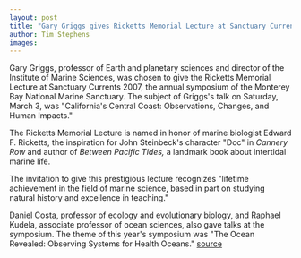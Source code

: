 ```yaml
---
layout: post
title: "Gary Griggs gives Ricketts Memorial Lecture at Sanctuary Currents symposium"
author: Tim Stephens
images:
---
```


Gary Griggs, professor of Earth and planetary sciences and director of the Institute of Marine Sciences, was chosen to give the Ricketts Memorial Lecture at Sanctuary Currents 2007, the annual symposium of the Monterey Bay National Marine Sanctuary. The subject of Griggs's talk on Saturday, March 3, was "California's Central Coast: Observations, Changes, and Human Impacts."

The Ricketts Memorial Lecture is named in honor of marine biologist Edward F. Ricketts, the inspiration for John Steinbeck's character "Doc" in _Cannery Row_ and author of _Between Pacific Tides,_ a landmark book about intertidal marine life.

The invitation to give this prestigious lecture recognizes "lifetime achievement in the field of marine science, based in part on studying natural history and excellence in teaching."

Daniel Costa, professor of ecology and evolutionary biology, and Raphael Kudela, associate professor of ocean sciences, also gave talks at the symposium. The theme of this year's symposium was "The Ocean Revealed: Observing Systems for Health Oceans."
[source](http://www1.ucsc.edu/currents/06-07/03-05/brief-griggs.asp "Permalink to brief-griggs")
